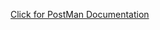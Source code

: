 [Click for PostMan Documentation](https://www.example.com](https://documenter.getpostman.com/view/39190159/2sAYQUptwg))
